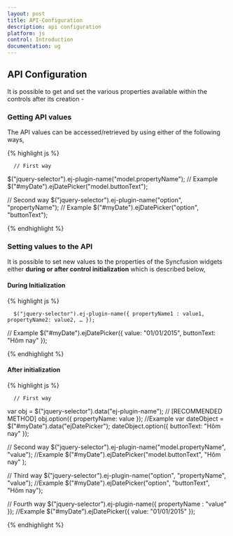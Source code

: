 ```yaml
---
layout: post
title: API-Configuration
description: api configuration
platform: js
control: Introduction
documentation: ug
---
```


## API Configuration

It is possible to get and set the various properties available within the controls after its creation -

### Getting API values

The API values can be accessed/retrieved by using either of the following ways,


{% highlight js %}


      // First way
   $("jquery-selector").ej-plugin-name("model.propertyName");
   // Example
   $("#myDate").ejDatePicker("model.buttonText");

   // Second way
   $("jquery-selector").ej-plugin-name("option", "propertyName");
   // Example
   $("#myDate").ejDatePicker("option", "buttonText");
   

{% endhighlight %}


### Setting values to the API

It is possible to set new values to the properties of the Syncfusion widgets either **during or after control initialization** which is described below, 

#### During Initialization


{% highlight js %}


      $("jquery-selector").ej-plugin-name({ propertyName1 : value1, propertyName2: value2, … });
   // Example
   $("#myDate").ejDatePicker({ value: "01/01/2015", buttonText: "Hôm nay" });


{% endhighlight %}


#### After initialization


{% highlight js %}


      // First way
   var obj = $("jquery-selector").data("ej-plugin-name");  // [RECOMMENDED METHOD]
   obj.option({ propertyName: value });
   //Example
   var dateObject = $("#myDate").data("ejDatePicker");
   dateObject.option({ buttonText: "Hôm nay" });

   // Second way
   $("jquery-selector").ej-plugin-name("model.propertyName", "value");
   //Example
   $("#myDate").ejDatePicker("model.buttonText", "Hôm nay" );

   // Third way
   $("jquery-selector").ej-plugin-name("option", "propertyName", "value");
   //Example
   $("#myDate").ejDatePicker("option", "buttonText", "Hôm nay");

   // Fourth way
   $("jquery-selector").ej-plugin-name({ propertyName : "value" });
   //Example
   $("#myDate").ejDatePicker({ value: "01/01/2015" });


{% endhighlight %}





